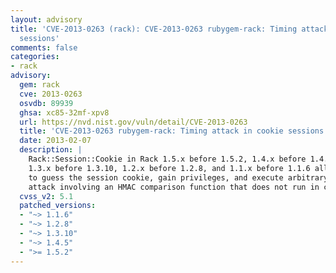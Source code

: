 ```yaml
---
layout: advisory
title: 'CVE-2013-0263 (rack): CVE-2013-0263 rubygem-rack: Timing attack in cookie
  sessions'
comments: false
categories:
- rack
advisory:
  gem: rack
  cve: 2013-0263
  osvdb: 89939
  ghsa: xc85-32mf-xpv8
  url: https://nvd.nist.gov/vuln/detail/CVE-2013-0263
  title: 'CVE-2013-0263 rubygem-rack: Timing attack in cookie sessions'
  date: 2013-02-07
  description: |
    Rack::Session::Cookie in Rack 1.5.x before 1.5.2, 1.4.x before 1.4.5,
    1.3.x before 1.3.10, 1.2.x before 1.2.8, and 1.1.x before 1.1.6 allows remote attackers
    to guess the session cookie, gain privileges, and execute arbitrary code via a timing
    attack involving an HMAC comparison function that does not run in constant time.
  cvss_v2: 5.1
  patched_versions:
  - "~> 1.1.6"
  - "~> 1.2.8"
  - "~> 1.3.10"
  - "~> 1.4.5"
  - ">= 1.5.2"
---
```

